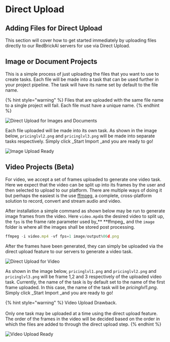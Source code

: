 # Direct Upload

## Adding Files for **D**irect Upload

This section will cover how to get started immediately by uploading files directly to our RedBrickAI servers for use via Direct Upload.

## Image or Document Projects

This is a simple process of just uploading the files that you want to use to create tasks. Each file will be made into a task that can be used further in your project pipeline. The task will have its name set by default to the file name.

{% hint style="warning" %}
Files that are uploaded with the same file name to a single project will fail. Each file must have a unique name. 
{% endhint %}

![Direct Upload for Images and Documents](../../.gitbook/assets/DirectUpload-Image.PNG)

Each file uploaded will be made into its own task. As shown in the image below, `pricinglvl2.png` and `pricinglvl3.png` will be made into separate tasks respectively. Simply click _Start Import _and you are ready to go!

![Image Upload Ready](<../../.gitbook/assets/DirectUpload-Image-Done (1).PNG>)

## Video Projects (Beta)

For video, we accept a set of frames uploaded to generate one video task. Here we expect that the video can be split up into its frames by the user and then selected to upload to our platform. There are multiple ways of doing it but perhaps the easiest is the use [ffmpeg](https://www.ffmpeg.org), a complete, cross-platform solution to record, convert and stream audio and video. 

After installation a simple command as shown below may be run to generate image frames from the video. Here `video.mp4`is the desired video to split up, the `fps` is the frame rate parameter used by_** **ffmpeg_ and the `image` folder is where all the images shall be stored post processing.

```javascript
ffmpeg -i video.mp4 -vf fps=1 image/output%06d.png
```

After the frames have been generated, they can simply be uploaded via the direct upload feature to our servers to generate a video task.

![Direct Upload for Video](../../.gitbook/assets/DirectUpload-Video.PNG)



As shown in the image below, `pricinglvl1.png` and `pricinglvl2.png` and `pricinglvl3.png` will be frame 1,2 and 3 respectively of the uploaded video task. Currently, the name of the task is by default set to the name of the first frame uploaded. In this case, the name of the task will be _pricinglvl1.png_. Simply click _Start Import _and you are ready to go!

{% hint style="warning" %}
Video Upload Drawback. \
\
Only one task may be uploaded at a time using the direct upload feature. The order of the frames in the video will be decided based on the order in which the files are added to through the direct upload step. 
{% endhint %}

![Video Upload Ready](<../../.gitbook/assets/DirectUpload-Video-Done (1).PNG>)

